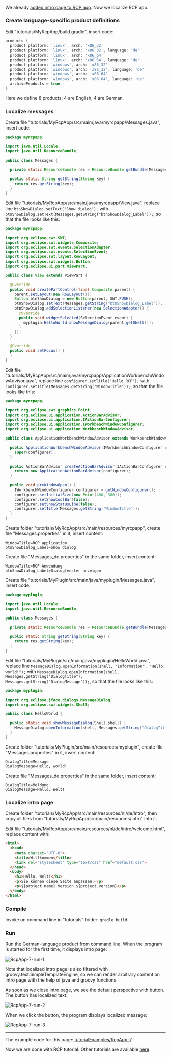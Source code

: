 We already [added intro page to RCP app](Add-intro-page-to-RCP-app). Now we localize RCP app.

### Create language-specific product definitions

Edit "tutorials/MyRcpApp/build.gradle", insert code:

```groovy
products {
  product platform: 'linux', arch: 'x86_32'
  product platform: 'linux', arch: 'x86_32', language: 'de'
  product platform: 'linux', arch: 'x86_64'
  product platform: 'linux', arch: 'x86_64', language: 'de'
  product platform: 'windows', arch: 'x86_32'
  product platform: 'windows', arch: 'x86_32', language: 'de'
  product platform: 'windows', arch: 'x86_64'
  product platform: 'windows', arch: 'x86_64', language: 'de'
  archiveProducts = true
}
```

Here we define 8 products: 4 are English, 4 are German.

### Localize messages

Create file "tutorials/MyRcpApp/src/main/java/myrcpapp/Messages.java", insert code:

```java
package myrcpapp;

import java.util.Locale;
import java.util.ResourceBundle;

public class Messages {

  private static ResourceBundle res = ResourceBundle.getBundle(Messages.class.getName(), Locale.getDefault());
  
  public static String getString(String key) {
    return res.getString(key);
  }  
}
```

Edit file "tutorials/MyRcpApp/src/main/java/myrcpapp/View.java", replace line `btnShowDialog.setText("Show dialog");` with `btnShowDialog.setText(Messages.getString("btnShowDialog_Label"));`, so that the file looks like this:

```java
package myrcpapp;

import org.eclipse.swt.SWT;
import org.eclipse.swt.widgets.Composite;
import org.eclipse.swt.events.SelectionAdapter;
import org.eclipse.swt.events.SelectionEvent;
import org.eclipse.swt.layout.RowLayout;
import org.eclipse.swt.widgets.Button;
import org.eclipse.ui.part.ViewPart;

public class View extends ViewPart {

  @Override
  public void createPartControl(final Composite parent) {
    parent.setLayout(new RowLayout());
    Button btnShowDialog = new Button(parent, SWT.PUSH);
    btnShowDialog.setText(Messages.getString("btnShowDialog_Label"));
    btnShowDialog.addSelectionListener(new SelectionAdapter() {
      @Override
      public void widgetSelected(SelectionEvent event) {
        myplugin.HelloWorld.showMessageDialog(parent.getShell());
      }
    });
  }

  @Override
  public void setFocus() {
  }
}
```

Edit file "tutorials/MyRcpApp/src/main/java/myrcpapp/ApplicationWorkbenchWindowAdvisor.java", replace line `configurer.setTitle("Hello RCP");` with `configurer.setTitle(Messages.getString("WindowTitle"));`, so that the file looks like this:

```java
package myrcpapp;

import org.eclipse.swt.graphics.Point;
import org.eclipse.ui.application.ActionBarAdvisor;
import org.eclipse.ui.application.IActionBarConfigurer;
import org.eclipse.ui.application.IWorkbenchWindowConfigurer;
import org.eclipse.ui.application.WorkbenchWindowAdvisor;

public class ApplicationWorkbenchWindowAdvisor extends WorkbenchWindowAdvisor {

  public ApplicationWorkbenchWindowAdvisor(IWorkbenchWindowConfigurer configurer) {
    super(configurer);
  }

  public ActionBarAdvisor createActionBarAdvisor(IActionBarConfigurer configurer) {
    return new ApplicationActionBarAdvisor(configurer);
  }
  
  public void preWindowOpen() {
    IWorkbenchWindowConfigurer configurer = getWindowConfigurer();
    configurer.setInitialSize(new Point(400, 300));
    configurer.setShowCoolBar(false);
    configurer.setShowStatusLine(false);
    configurer.setTitle(Messages.getString("WindowTitle"));
  }
}
```

Create folder "tutorials/MyRcpApp/src/main/resources/myrcpapp", create file "Messages.properties" in it, insert content:

```
WindowTitle=RCP application
btnShowDialog_Label=Show dialog
```

Create file "Messages_de.properties" in the same folder, insert content:

```
WindowTitle=RCP Anwendung
btnShowDialog_Label=Dialogfenster anzeigen
```

Create file "tutorials/MyPlugin/src/main/java/myplugin/Messages.java", insert code:

```java
package myplugin;

import java.util.Locale;
import java.util.ResourceBundle;

public class Messages {

  private static ResourceBundle res = ResourceBundle.getBundle(Messages.class.getName(), Locale.getDefault());
  
  public static String getString(String key) {
    return res.getString(key);
  }  
}
```

Edit file "tutorials/MyPlugin/src/main/java/myplugin/HelloWorld.java", replace line `MessageDialog.openInformation(shell, "Information", "Hello, world!");` with `MessageDialog.openInformation(shell, Messages.getString("DialogTitle"), Messages.getString("DialogMessage"));`, so that the file looks like this:

```java
package myplugin;

import org.eclipse.jface.dialogs.MessageDialog;
import org.eclipse.swt.widgets.Shell;

public class HelloWorld {

  public static void showMessageDialog(Shell shell) {
    MessageDialog.openInformation(shell, Messages.getString("DialogTitle"), Messages.getString("DialogMessage"));
  }
}
```

Create folder "tutorials/MyPlugin/src/main/resources/myplugin", create file "Messages.properties" in it, insert content:

```
DialogTitle=Message
DialogMessage=Hello, world!
```

Create file "Messages_de.properties" in the same folder, insert content:

```
DialogTitle=Meldung
DialogMessage=Hallo, Welt!
```

### Localize intro page

Create folder "tutorials/MyRcpApp/src/main/resources/nl/de/intro", then copy all files from "tutorials/MyRcpApp/src/main/resources/intro" into it.

Edit file "tutorials/MyRcpApp/src/main/resources/nl/de/intro/welcome.html", replace content with:

```html
<html>
  <head>
    <meta charset="UTF-8">
    <title>Willkommen</title>
    <link rel="stylesheet" type="text/css" href="default.css">
  </head>
  <body>
    <h1>Hallo, Welt!</h1>
    <p>Sie können diese Seite anpassen.</p>
    <p>${project.name} Version ${project.version}</p>
  </body>
</html>
```

### Compile

Invoke on command line in "tutorials" folder: `gradle build`.

### Run

Run the German-language product from command line. When the program is started for the first time, it displays intro page:

![RcpApp-7-run-1](images/RcpApp-7-run-1.png "RcpApp-7-run-1")

Note that localized intro page is also filtered with groovy.text.SimpleTemplateEngine, so we can render arbitrary content on intro page with the help of java and groovy functions.

As soon as we close intro page, we see the default perspective with button. The button has localized text:

![RcpApp-7-run-2](images/RcpApp-7-run-2.png "RcpApp-7-run-2")

When we click the button, the program displays localized message:

![RcpApp-7-run-3](images/RcpApp-7-run-3.png "RcpApp-7-run-3")

---

The example code for this page: [tutorialExamples/RcpApp-7](../tree/master/tutorialExamples/RcpApp-7).

Now we are done with RCP tutorial. Other tutorials are available [here](Tutorials).
